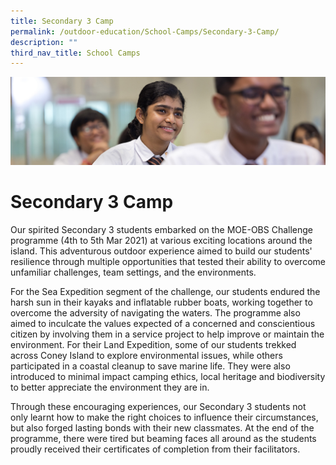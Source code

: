```yaml
---
title: Secondary 3 Camp
permalink: /outdoor-education/School-Camps/Secondary-3-Camp/
description: ""
third_nav_title: School Camps
---
```

![](/images/key%20programmes.jpg)

Secondary 3 Camp
================

Our spirited Secondary 3 students embarked on the MOE-OBS Challenge programme (4th to 5th Mar 2021) at various exciting locations around the island. This adventurous outdoor experience aimed to build our students' resilience through multiple opportunities that tested their ability to overcome unfamiliar challenges, team settings, and the environments.

  

For the Sea Expedition segment of the challenge, our students endured the harsh sun in their kayaks and inflatable rubber boats, working together to overcome the adversity of navigating the waters. The programme also aimed to inculcate the values expected of a concerned and conscientious citizen by involving them in a service project to help improve or maintain the environment. For their Land Expedition, some of our students trekked across Coney Island to explore environmental issues, while others participated in a coastal cleanup to save marine life. They were also introduced to minimal impact camping ethics, local heritage and biodiversity to better appreciate the environment they are in.

  

Through these encouraging experiences, our Secondary 3 students not only learnt how to make the right choices to influence their circumstances, but also forged lasting bonds with their new classmates. At the end of the programme, there were tired but beaming faces all around as the students proudly received their certificates of completion from their facilitators.